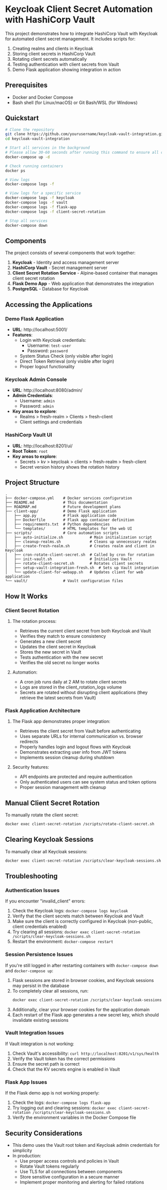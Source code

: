 # Keycloak Client Secret Automation with HashiCorp Vault

This project demonstrates how to integrate HashiCorp Vault with Keycloak for automated client secret management. It includes scripts for:

1. Creating realms and clients in Keycloak
2. Storing client secrets in HashiCorp Vault
3. Rotating client secrets automatically
4. Testing authentication with client secrets from Vault
5. Demo Flask application showing integration in action

## Prerequisites

- Docker and Docker Compose
- Bash shell (for Linux/macOS) or Git Bash/WSL (for Windows)

## Quickstart

```bash
# Clone the repository
git clone https://github.com/yourusername/keycloak-vault-integration.git
cd keycloak-vault-integration

# Start all services in the background
# Please allow 30-60 seconds after running this command to ensure all components are fully setup!
docker-compose up -d

# Check running containers
docker ps

# View logs
docker-compose logs -f

# View logs for a specific service
docker-compose logs -f keycloak
docker-compose logs -f vault
docker-compose logs -f flask-app
docker-compose logs -f client-secret-rotation

# Stop all services
docker-compose down
```

## Components

The project consists of several components that work together:

1. **Keycloak** - Identity and access management server
2. **HashiCorp Vault** - Secret management server
3. **Client Secret Rotation Service** - Alpine-based container that manages client secret rotation
4. **Flask Demo App** - Web application that demonstrates the integration
5. **PostgreSQL** - Database for Keycloak

## Accessing the Applications

### Demo Flask Application
- **URL**: http://localhost:5001/
- **Features**:
  - Login with Keycloak credentials:
    - Username: `test-user`
    - Password: `password`
  - System Status Check (only visible after login)
  - Direct Token Retrieval (only visible after login)
  - Proper logout functionality

### Keycloak Admin Console
- **URL**: http://localhost:8080/admin/
- **Admin Credentials**:
  - Username: `admin`
  - Password: `admin`
- **Key areas to explore**:
  - Realms > fresh-realm > Clients > fresh-client
  - Client settings and credentials

### HashiCorp Vault UI
- **URL**: http://localhost:8201/ui/
- **Root Token**: `root`
- **Key areas to explore**:
  - Secrets > kv > keycloak > clients > fresh-realm > fresh-client
  - Secret version history shows the rotation history

## Project Structure

```
.
├── docker-compose.yml    # Docker services configuration
├── README.md             # This documentation
├── ROADMAP.md            # Future development plans
├── client-app/           # Demo Flask application
│   ├── app.py            # Flask application code
│   ├── Dockerfile        # Flask app container definition
│   ├── requirements.txt  # Python dependencies
│   └── templates/        # HTML templates for the web UI
├── scripts/              # Core automation scripts
│   ├── auto-initialize.sh            # Main initialization script
│   ├── cleanup-realms.sh             # Cleans up unnecessary realms
│   ├── create-fresh-realm.sh         # Creates realm and client in Keycloak
│   ├── cron-rotate-client-secret.sh  # Called by cron for rotation
│   ├── init-vault.sh                 # Initializes Vault
│   ├── rotate-client-secret.sh       # Rotates client secrets
│   ├── setup-vault-integration-fresh.sh  # Sets up Vault integration
│   └── update-client-for-webapp.sh   # Updates client for web application
└── vault/                # Vault configuration files
```

## How It Works

### Client Secret Rotation

1. The rotation process:
   - Retrieves the current client secret from both Keycloak and Vault
   - Verifies they match to ensure consistency
   - Generates a new client secret
   - Updates the client secret in Keycloak
   - Stores the new secret in Vault
   - Tests authentication with the new secret
   - Verifies the old secret no longer works

2. Automation:
   - A cron job runs daily at 2 AM to rotate client secrets
   - Logs are stored in the client_rotation_logs volume
   - Secrets are rotated without disrupting client applications (they retrieve the latest secrets from Vault)

### Flask Application Architecture

1. The Flask app demonstrates proper integration:
   - Retrieves the client secret from Vault before authenticating
   - Uses separate URLs for internal communication vs. browser redirects
   - Properly handles login and logout flows with Keycloak
   - Demonstrates extracting user info from JWT tokens
   - Implements session cleanup during shutdown

2. Security features:
   - API endpoints are protected and require authentication
   - Only authenticated users can see system status and token options
   - Proper session management with cleanup

## Manual Client Secret Rotation

To manually rotate the client secret:

```bash
docker exec client-secret-rotation /scripts/rotate-client-secret.sh
```

## Clearing Keycloak Sessions

To manually clear all Keycloak sessions:

```bash
docker exec client-secret-rotation /scripts/clear-keycloak-sessions.sh
```

## Troubleshooting

### Authentication Issues

If you encounter "invalid_client" errors:

1. Check the Keycloak logs: `docker-compose logs keycloak`
2. Verify that the client secrets match between Keycloak and Vault
3. Make sure the client is correctly configured in Keycloak (non-public, client credentials enabled)
4. Try clearing all sessions: `docker exec client-secret-rotation /scripts/clear-keycloak-sessions.sh`
5. Restart the environment: `docker-compose restart`

### Session Persistence Issues

If you're still logged in after restarting containers with `docker-compose down` and `docker-compose up`:

1. Flask sessions are stored in browser cookies, and Keycloak sessions may persist in the database
2. To completely clear all sessions, run:
   ```bash
   docker exec client-secret-rotation /scripts/clear-keycloak-sessions.sh
   ```
3. Additionally, clear your browser cookies for the application domain
4. Each restart of the Flask app generates a new secret key, which should invalidate existing sessions

### Vault Integration Issues

If Vault integration is not working:

1. Check Vault's accessibility: `curl http://localhost:8201/v1/sys/health`
2. Verify the Vault token has the correct permissions
3. Ensure the secret path is correct
4. Check that the KV secrets engine is enabled in Vault

### Flask App Issues

If the Flask demo app is not working properly:

1. Check the logs: `docker-compose logs flask-app`
2. Try logging out and clearing sessions: `docker exec client-secret-rotation /scripts/clear-keycloak-sessions.sh`
3. Verify the environment variables in the Docker Compose file

## Security Considerations

- This demo uses the Vault root token and Keycloak admin credentials for simplicity
- In production:
  - Use proper access controls and policies in Vault
  - Rotate Vault tokens regularly
  - Use TLS for all connections between components
  - Store sensitive configuration in a secure manner
  - Implement proper monitoring and alerting for failed rotations

